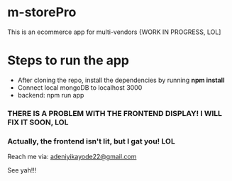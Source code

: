 # m-storePro

This is an ecommerce app for multi-vendors {WORK IN PROGRESS, LOL]

Steps to run the app
=====================
* After cloning the repo, install the dependencies by running **npm install**
* Connect local mongoDB to localhost 3000
* backend: npm run app
### THERE IS A PROBLEM WITH THE FRONTEND DISPLAY! I WILL FIX IT SOON, LOL  

### Actually, the frontend isn't lit, but I gat you! LOL


Reach me via: adeniyikayode22@gmail.com 


See yah!!!
